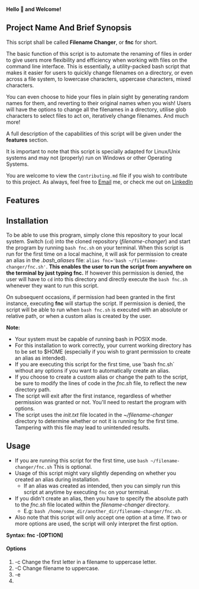 **Hello :wave: and Welcome!**


## Project Name And Brief Synopsis 
This script shall be called **Filename Changer**, or **fnc** for short. 

The basic function of this script is to automate the renaming of files in order to give users more flexibility and efficiency when working with files on the command line interface. 
This is essentially, a utility-packed bash script that makes it easier for users to quickly change filenames on a directory, or even across a file system, to lowercase characters, uppercase characters, mixed characters.

You can even choose to hide your files in plain sight by generating random names for them, and reverting to their original names when you wish!
Users will have the options to change all the filenames in a directory, utilise glob characters to select files to act on, iteratively change filenames.
And much more! 

A full description of the capabilities of this script will be given under the **features** section. 

It is important to note that this script is specially adapted for Linux/Unix systems and may not (properly) run on Windows or other Operating Systems.

You are welcome to view the `Contributing.md` file if you wish to contribute to this project. 
As always, feel free to [Email](kelvinskelll@gmail.com) me, or check me out on [LinkedIn](https://www.linkedin.com/in/kelvin-onuchukwu-3460871a1) 

## Features 


## Installation
To be able to use this program, simply clone this repository to your local system. Switch (`cd`) into the cloned repository (_filename-changer_) and start the program by running `bash fnc.sh` on your terminal.
When this script is run for the first time on a local machine, it will ask for permission to create an alias in the _.bash_aliases_ file: `alias fnc='bash ~/filename-changer/fnc.sh'`. 
**This enables the user to run the script from anywhere on the terminal by just typing fnc.**
If however this permission is denied, the user will have to `cd` into this directory and directly execute the `bash fnc.sh` whenever they want to run this script.

On subsequent occasions, if permission had been granted in the first instance, executing **fnc** will startup the script.
If permission is denied, the script will be able to run when `bash fnc.sh` is executed with an absolute or relative path, or when a custom alias is created by the user.

**Note:** 
- Your system must be capable of running bash in POSIX mode. 
- For this installation to work correctly, your current working directory has to be set to $HOME (especially if you wish to grant permission to create an alias as intended).
- If you are executing this script for the first time, use 'bash fnc.sh` without any options if you want to automatically create an alias. 
- If you choose to create a custom alias or change the path to the script, be sure to modify the lines of code in the _fnc.sh_ file, to reflect the new directory path.
- The script will exit after the first instance, regardless of whether permission was granted or not. You'll need to restart the program with options.
- The script uses the _init.txt_ file located in the _~/filename-changer_ directory to determine whether or not it is running for the first time. Tampering with this file may lead to unintended results.


## Usage 
- If you are running this script for the first time, use `bash ~/filename-changer/fnc.sh` This is optional. 
- Usage of this script might vary slightly depending on whether you created an alias during installation.
  - If an alias was created as intended, then you can simply run this script at anytime by executing `fnc` on your terminal.
- If you didn't create an alias, then you have to specify the absolute path to the _fnc.sh_ file located within the _filename-changer_ directory.
   - E.g: `bash /home/some_dir/another_dir/filename-changer/fnc.sh`.
- Also note that this script will only accept one option at a time. If two or more options are used, the script will only interpret the first option. 

**Syntax: fnc -[OPTION]**


#### Options 

1. -c  Change the first letter in a filename to uppercase letter.
2. -C  Change filename to uppercase. 
3. -e  
4. 

